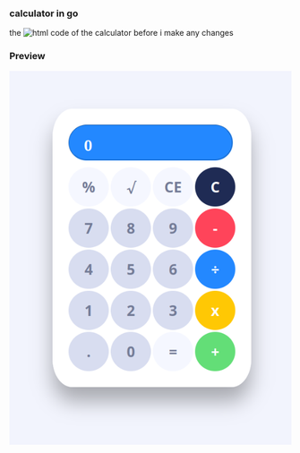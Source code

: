 ### calculator in go


the ![html code](https://www.geeksforgeeks.org/html-calculator/) of the calculator before i make any changes

### Preview
![alt text](https://github.com/alihes/calc/blob/main/static/Screenshot_20240223_224955.png)

